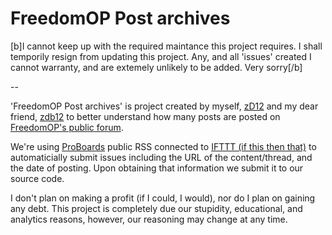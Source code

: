 FreedomOP Post archives
=========
[b]I cannot keep up with the required maintance this project requires.  I shall temporily resign from updating this project.   Any, and all 'issues' created I cannot warranty, and are extemely unlikely to be added.  Very sorry[/b]

--

'FreedomOP Post archives' is project created by myself, [zD12](https://github.com/zD12) and my dear friend, [zdb12](https://github.com/zdb12) to better understand how many posts are posted on [FreedomOP's public forum](http://to.fop.us.to/info).

We're using [ProBoards](http://proboards.com) public RSS connected to [IFTTT (if this then that)](http://ifttt.com) to automaticially submit issues including the URL of the content/thread, and the date of posting.   Upon obtaining that information we submit it to our source code.


I don't plan on making a profit (if I could, I would), nor do I plan on gaining any debt.   This project is completely due our stupidity, educational, and analytics reasons, however, our reasoning may change at any time.
